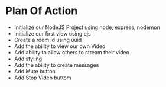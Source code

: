 # Plan Of Action

- Initialize our NodeJS Project using node, express, nodemon
- Initialize our first view using ejs
- Create a room id using uuid
- Add the ability to view our own Video
- Add ability to allow others to stream their video
- Add styling
- Add the ability to create messages
- Add Mute button
- Add Stop Video buttom
